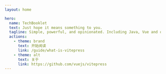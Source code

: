 ```yaml
---
layout: home

hero:
  name: TechBooklet
  text: Just hope it means something to you.
  tagline: Simple, powerful, and opinionated. Including Java, Vue and other things.
  actions:
    - theme: brand
      text: 开始阅读
      link: /guide/what-is-vitepress
    - theme: alt
      text: 关于
      link: https://github.com/vuejs/vitepress
---
```

